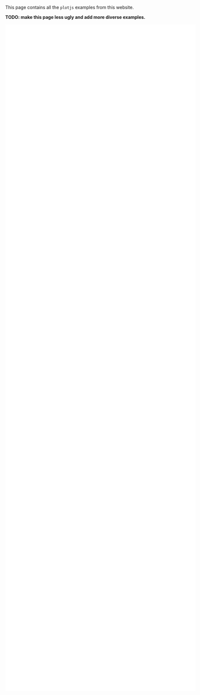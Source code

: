 

This page contains all the `plotjs` examples from this website.

**TODO: make this page less ugly and add more diverse examples.**

<div style="display: flex;">

<iframe width="100%" height="300" src="../iframes/quickstart8.html" style="flex: 1; border: none;">

</iframe>

<iframe width="100%" height="300" src="../iframes/quickstart.html" style="flex: 1; border: none;">

</iframe>

</div>

<div style="display: flex;">

<iframe width="100%" height="300" src="../iframes/area-natural-disasters.html" style="flex: 1; border: none;">

</iframe>

<iframe width="100%" height="300" src="../iframes/quickstart4.html" style="flex: 1; border: none;">

</iframe>

</div>

<div style="display: flex;">

<iframe width="100%" height="300" src="../iframes/quickstart5.html" style="flex: 1; border: none;">

</iframe>

<iframe width="100%" height="300" src="../iframes/quickstart9.html" style="flex: 1; border: none;">

</iframe>

</div>

<div style="display: flex;">

<iframe width="100%" height="300" src="../iframes/CSS.html" style="flex: 1; border: none;">

</iframe>

<iframe width="100%" height="300" src="../iframes/quickstart2.html" style="flex: 1; border: none;">

</iframe>

</div>

<div style="display: flex;">

<iframe width="100%" height="300" src="../iframes/javascript.html" style="flex: 1; border: none;">

</iframe>

<iframe width="100%" height="300" src="../iframes/quickstart3.html" style="flex: 1; border: none;">

</iframe>

</div>

<div style="display: flex;">

<iframe width="100%" height="300" src="../iframes/javascript2.html" style="flex: 1; border: none;">

</iframe>

<iframe width="100%" height="300" src="../iframes/CSS-2.html" style="flex: 1; border: none;">

</iframe>

</div>

<div style="display: flex;">

<iframe width="100%" height="300" src="../iframes/quickstart6.html" style="flex: 1; border: none;">

</iframe>

<iframe width="100%" height="300" src="../iframes/quickstart7.html" style="flex: 1; border: none;">

</iframe>

</div>
